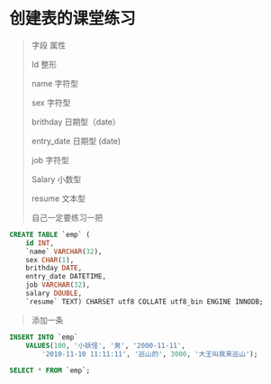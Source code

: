 # 创建表的课堂练习
> 字段	属性
>
> Id	整形
>
> name	字符型
>
> sex	字符型
>
> brithday	日期型（date）
>
> entry_date	日期型   (date)
>
> job	字符型
>
> Salary	小数型
>
> resume	文本型
>
> 自己一定要练习一把
>
``` sql 
CREATE TABLE `emp` (
	id INT,
	`name` VARCHAR(32),
	sex CHAR(1), 
	brithday DATE,
	entry_date DATETIME,
	job VARCHAR(32),
	salary DOUBLE,
	`resume` TEXT) CHARSET utf8 COLLATE utf8_bin ENGINE INNODB;
``` 
> 添加一条
>
``` sql 
INSERT INTO `emp`
	VALUES(100, '小妖怪', '男', '2000-11-11', 
		'2010-11-10 11:11:11', '巡山的', 3000, '大王叫我来巡山');
		
SELECT * FROM `emp`;
```		
		